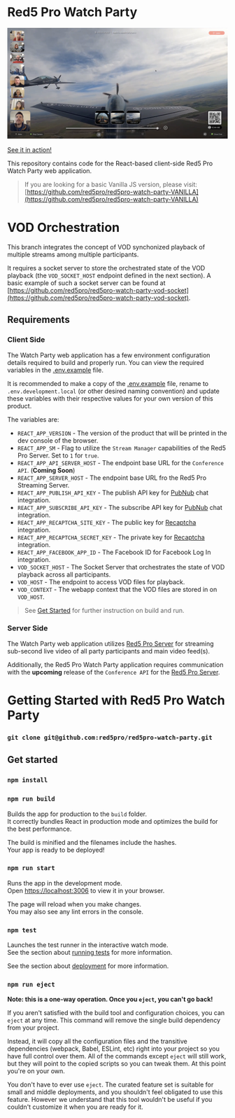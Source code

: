 # Red5 Pro Watch Party

![Red5 Pro Watch Party](docs/watchparty-vod.png)

[See it in action!](https://www.youtube.com/watch?v=EhleTDPz-B8&list=TLGGpEZCWusB0F4yODExMjAyMg)

This repository contains code for the React-based client-side Red5 Pro Watch Party web application.

> If you are looking for a basic Vanilla JS version, please visit: [https://github.com/red5pro/red5pro-watch-party-VANILLA](https://github.com/red5pro/red5pro-watch-party-VANILLA)

# VOD Orchestration

This branch integrates the concept of VOD synchonized playback of multiple streams among multiple participants.

It requires a socket server to store the orchestrated state of the VOD playback (the `VOD_SOCKET_HOST` endpoint defined in the next section). A basic example of such a socket server can be found at [https://github.com/red5pro/red5pro-watch-party-vod-socket](https://github.com/red5pro/red5pro-watch-party-vod-socket).

## Requirements

### Client Side

The Watch Party web application has a few environment configuration details required to build and properly run. You can view the required variables in the [.env.example](.env.example) file.

It is recommended to make a copy of the [.env.example](.env.example) file, rename to `.env.development.local` (or other desired naming convention) and update these variables with their respective values for your own version of this product.

The variables are:

* `REACT_APP_VERSION` - The version of the product that will be printed in the dev console of the browser.
* `REACT_APP_SM` - Flag to utilize the `Stream Manager` capabilities of the Red5 Pro Server. Set to `1` for `true`.
* `REACT_APP_API_SERVER_HOST` - The endpoint base URL for the `Conference API`. (**Coming Soon**)
* `REACT_APP_SERVER_HOST` - The endpoint base URL fro the Red5 Pro Streaming Server.
* `REACT_APP_PUBLISH_API_KEY` - The publish API key for [PubNub](https://www.pubnub.com/) chat integration.
* `REACT_APP_SUBSCRIBE_API_KEY` - The subscribe API key for [PubNub](https://www.pubnub.com/) chat integration.
* `REACT_APP_RECAPTCHA_SITE_KEY` - The public key for [Recaptcha](https://developers.google.com/recaptcha/) integration.
* `REACT_APP_RECAPTCHA_SECRET_KEY` - The private key for [Recaptcha](https://developers.google.com/recaptcha/) integration.
* `REACT_APP_FACEBOOK_APP_ID` - The Facebook ID for Facebook Log In integration.
* `VOD_SOCKET_HOST` - The Socket Server that orchestrates the state of VOD playback across all participants.
* `VOD_HOST` - The endpoint to access VOD files for playback.
* `VOD_CONTEXT` - The webapp context that the VOD files are stored in on `VOD_HOST`.

> See [Get Started](#get-started) for further instruction on build and run.

### Server Side

The Watch Party web application utilizes [Red5 Pro Server](https://www.red5pro.com/) for streaming sub-second live video of all party participants and main video feed(s).

Additionally, the Red5 Pro Watch Party application requires communication with the **upcoming** release of the `Conference API` for the [Red5 Pro Server](https://www.red5pro.com/).

# Getting Started with Red5 Pro Watch Party

### `git clone git@github.com:red5pro/red5pro-watch-party.git`

## Get started

### `npm install`

### `npm run build`

Builds the app for production to the `build` folder.\
It correctly bundles React in production mode and optimizes the build for the best performance.

The build is minified and the filenames include the hashes.\
Your app is ready to be deployed!

### `npm run start`

Runs the app in the development mode.\
Open [https://localhost:3006](https://localhost:3006) to view it in your browser.

The page will reload when you make changes.\
You may also see any lint errors in the console.

### `npm test`

Launches the test runner in the interactive watch mode.\
See the section about [running tests](https://facebook.github.io/create-react-app/docs/running-tests) for more information.


See the section about [deployment](https://facebook.github.io/create-react-app/docs/deployment) for more information.

### `npm run eject`

**Note: this is a one-way operation. Once you `eject`, you can't go back!**

If you aren't satisfied with the build tool and configuration choices, you can `eject` at any time. This command will remove the single build dependency from your project.

Instead, it will copy all the configuration files and the transitive dependencies (webpack, Babel, ESLint, etc) right into your project so you have full control over them. All of the commands except `eject` will still work, but they will point to the copied scripts so you can tweak them. At this point you're on your own.

You don't have to ever use `eject`. The curated feature set is suitable for small and middle deployments, and you shouldn't feel obligated to use this feature. However we understand that this tool wouldn't be useful if you couldn't customize it when you are ready for it.
